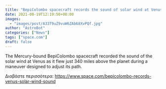 ```yaml
---
title: "BepiColombo spacecraft records the sound of solar wind at Venus"
date: 2021-08-19T12:19:50+00:00
images:
  - "images/post/A33T9uZ9vuW6ZAb68XvPQf.jpg"
author: "AstroBot"
categories: ["News"]
tags: ["space.com"]
draft: false
---
```


The Mercury-bound BepiColombo spacecraft recorded the sound of the solar wind at Venus as it flew just 340 miles above the planet during a maneuver designed to adjust its path. 

Διαβάστε περισσότερα: https://www.space.com/bepicolombo-records-venus-solar-wind-sound

